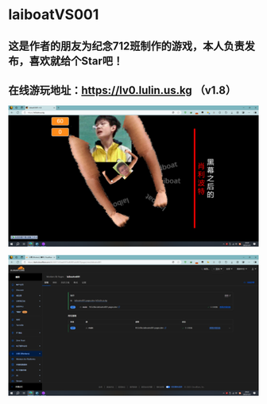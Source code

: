 # <b>laiboatVS001</b>

## 这是作者的朋友为纪念712班制作的游戏，本人负责发布，喜欢就给个Star吧！

## 在线游玩地址：https://lv0.lulin.us.kg （v1.8）

![肖利波特](https://raw.githubusercontent.com/Lushline/laiboatVS001/refs/heads/master/%E8%82%96%E5%88%A9%E6%B3%A2%E7%89%B9.png "肖利波特")

![Cloudflare Pages](https://raw.githubusercontent.com/Lushline/laiboatVS001/refs/heads/master/Cloudflare%20Pages.png "Cloudflare Pages")
